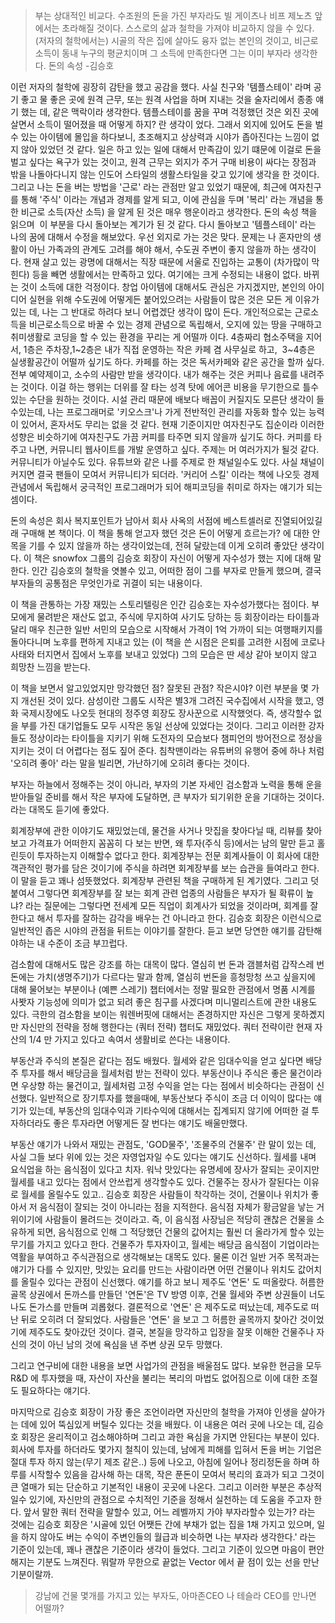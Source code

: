 
> 부는 상대적인 비교다. 수조원의 돈을 가진 부자라도 빌 게이츠나 비프 제노츠 앞에서는 초라해질 것이다. 스스로의 삶과 철학을 가져야 비교하지 않을 수 있다. (저자의 철학에서는) 시골의 작은 집에 살아도 융자 없는 본인의 것이고, 비근로 소득이 동내 누구의 평균치이며 그 소득에 만족한다면 그는 이미 부자라 생각한다. 
> 돈의 속성 -김승호

이런 저자의 철학에 굉장히 감탄을 했고 공감을 했다. 사실 친구와 '템플스테이' 라며 공기 좋고 물 좋은 곳에 원격 근무, 또는 원격 사업을 하며 지내는 것을 술자리에서 종종 얘기 했는 데, 같은 맥락이라 생각한다. 템플스테이를 꿈을 꾸며 걱정했던 것은 외진 곳에 살면서 소득이 떨어졌을 때 어떻게 하지? 란 생각이 었다. 그래서 외지에 있어도 돈을 벌수 있는 아이템에 몰입을 하다보니, 초조해지고 상상력과 시야가 좁아진다는 느낌이 없지 않아 있었던 것 같다. 일은 하고 있는 일에 대해서 만족감이 있기 떄문에 이걸로 돈을 벌고 싶다는 욕구가 있는 것이고, 원격 근무는 외지가 주거 구매 비용이 싸다는 장점과 밖을 나돌아다니지 않는 인도어 스타일의 생활스타일을 갖고 있기에 생각을 한 것이다.  그리고 나는 돈을 버는 방법을 '근로' 라는 관점만 알고 있었기 때문에, 최근에 여자친구를 통해 '주식' 이라는 개념과 경제를 알게 되고, 이에 관심을 두며 '복리' 라는 개념을 통한 비근로 소득(자산 소득) 을 알게 된 것은 매우 행운이라고 생각한다.
돈의 속성 책을 읽으며  이 부분을 다시 돌아보는 계기가 된 것 같다.
다시 돌아보고 '템플스테이' 라는 나의 꿈에 대해서 수정을 해보았다. 우선 외지로 가는 것은 맞다. 문제는 나 혼자만의 생활이 아닌 가족과의 관계도 고려를 해야 해서, 수도권 주변이 좋지 않을까 하는 생각이다. 현재 살고 있는 광명에 대해서는 직장 때문에 서울로 진입하는 교통이 (차가많이 막힌다) 등을 빼면 생활에서는 만족하고 있다. 여기에는 크게 수정되는 내용이 없다. 바뀌는 것이 소득에 대한 걱정이다. 창업 아이템에 대해서도 관심은 가지겠지만, 본인의 아이디어 실현을 위해 수도권에 어떻게든 붙어있으려는 사람들이 많은 것은 모든 게 이유가 있는 데, 나는 그 반대로 하려다 보니 어렵겠단 생각이 많이 든다. 
개인적으로는 근로소득을 비근로소득으로 바꿀 수 있는 경제 관념으로 독립해서, 오지에 있는 땅을 구매하고 취미생활로 코딩을 할 수 있는 환경을 꾸리는 게 어떨까 이다.
4층짜리 협소주택을 지어서, 1층은 주차장,1~2층은 내가 직접 운영하는 작은 카페 겸 사무실로 하고,  3~4층은 실생활공간이 어떨까 싶기도 하다. 
카페를 하는 것은 독서카페와 같은 공간을 할까 싶다. 전부 예약제이고, 소수의 사람만 받을 생각이다. 내가 해주는 것은 커피나 음료를 내려주는 것이다. 이걸 하는 행위는 더위를 잘 타는 성격 탓에 에어콘 비용을 무기한으로 틀수 있는 수단을 원하는 것이다. 시설 관리 때문에 배보다 배꼽이 커질지도 모른단 생각이 들수있는데, 나는 프로그래머로 '키오스크'나 가게 전반적인 관리를 자동화 할수 있는 능력이 있어서, 혼자서도 무리는 없을 것 같다. 현재 기준이지만 여자친구도 집순이라 이러한 성향은 비슷하기에 여자친구도 가끔 커피를 타주면 되지 않을까 싶기도 하다. 커피를 타주고 나면, 커뮤니티 웹사이트를 개발 운영하고 싶다. 주제는 머 여러가지가 될것 같다. 커뮤니티가 아닐수도 있다. 유튜브와 같은 나를 주제로 한 채널일수도 있다. 사실 채널이 커지면 결국 팬들이 모여서 커뮤니티가 되더라. '커리어 스킬' 이라는 책에 나오듯 경제관념에서 독립해서 궁극적인 프로그래머가 되어 해피코딩을 취미로 하자는 얘기가 되는 셈이다.

돈의 속성은 회사 복지포인트가 남아서 회사 사옥의 서점에 베스트셀러로 진열되어있길래 구매해 본 책이다. 이 책을 통해 얻고자 했던 것은 돈이 어떻게 흐르는가? 에 대한 안목을 기를 수 있지 않을까 하는 생각이었는데, 전혀 달랐는데 이게 오히려 좋았단 생각이다. 
이 책은 snowfox 그룹의 김승호 회장이 자신이 어떻게 자수성가 했는 지에 대해 말한다. 인간 김승호의 철학을 엿볼수 있고, 어떠한 점이 그를 부자로 만들게 했으며, 결국 부자들의 공통점은 무엇인가로 귀결이 되는 내용이다.

이 책을 관통하는 가장 재밌는 스토리텔링은 인간 김승호는 자수성가했다는 점이다. 부모에게 물려받은 재산도 없고, 주식에 무지하여 사기도 당하는 등 회장이라는 타이틀과 달리 매우 친근한 일반 서민의 모습으로 시작해서 가격이 1억 가까이 되는 여행패키지를 돌아다니며 노후를 편하게 지내고 있는 (이 책을 쓴 시점은 은퇴를 고려한 시점에 코로나 사태와 터지면서 집에서 노후를 보내고 있었다) 그의 모습은 딴 세상 같아 보이지 않고 희망찬 느낌을 받는다. 

이 책을 보면서 알고있었지만 망각했던 점? 잘못된 관점? 작은시야? 이런 부분을 몇 가지 개선된 것이 있다. 삼성이란 그룹도 시작은 별3개 그려진 국수집에서 시작을 했고, 영화 국제시장에도 나오듯 현대의 정주영 회장도 장사꾼으로 시작했엇다. 즉, 생각할수 없을 부를 가진 대기업들도 모두 시작은 동일 선상에 있었다는 것이다. 그리고 이러한 강자들도 정상이라는 타이틀을 지키기 위해 도전자의 모습보다 챔피언의 방어전으로 정상을 지키는 것이 더 어렵다는 점도 짚어 준다. 침착맨이라는 유튜버의 유행어 중에 하나 처럼 '오히려 좋아' 라는 말을 빌리면, 가난하기에 오히려 좋다는 것이다. 

부자는 하늘에서 정해주는 것이 아니라, 부자의 기본 자세인 검소함과 노력을 통해 운을 받아들일 준비를 해서 작은 부자에 도달하면, 큰 부자가 되기위한 운을 기대하는 것이다. 라는 대목도 듣기에 좋았다.  

회계장부에 관한 이야기도 재밌었는데, 물건을 사거나 맛집을 찾아다닐 때, 리뷰를 찾아보고 가격표가 어떠한지 꼼꼼히 다 보는 반면, 왜 투자(주식 등)에서는 남의 말만 듣고 홀린듯이 투자하는지 이해할수 없다고 한다. 회계장부는 전문 회계사들이 이 회사에 대한 객관적인 평가를 담은 것이기에 주식을 하려면 회계장부를 보는 습관을 들여라고 한다. 이 말을 듣고 꽤나 섬뜻했었다. 회계장부 관련된 책을 구매하게 된 계기였다. 그리고 덧붙여서 그렇다면 회계장부를 잘 보는 회계 관련 업종의 사람들은 부자가 될 확류이 높냐? 라는 질문에는 그렇다면 전세계 모든 직업이 회계사가 되었을 것이라며, 회계를 잘 한다고 해서 투자를 잘하는 감각을 배우는 건 아니라고 한다. 김승호 회장은 이런식으로 일반적인 좁은 시야의 관점을 뒤트는 이야기를 잘한다. 듣고 보면 당연한 얘기를 감탄해야하는 내 수준이 조금 부끄럽다.

검소함에 대해서도 많은 강조를 하는 대목이 많다. 열심히 번 돈과 갬블처럼 갑작스레 번 돈에는 가치(생명주기)가 다르다는 말과 함께, 열심히 번돈을 흥청망청 쓰고 싶을지에 대해 물어보는 부분이나 (예쁜 스레기) 챕터에서는 정말 필요한 관점에서 명품 시계를 사봣자 기능성에 의미가 없고 되려 좋은 침구를 사겠다며 미니멀리스트에 관한 내용도 있다. 극한의 검소함을 보이는 워렌버핏에 대해서는 존경하지만 자신은 그렇게 못하곘지만 자신만의 전략을 정해 행한다는 (쿼터 전략) 챕터도 재밌었다. 쿼터 전략이란 현재 자산의 1/4 만 가지고 있다고 속여서 생활비로 쓴다는 내용이다.

부동산과 주식의 본질은 같다는 점도 배웠다. 월세와 같은 임대수익을 얻고 싶다면 배당주 투자를 해서 배당금을 월세처럼 받는 전략이 있다. 부동산이나 주식은 좋은 물건이라면 우상향 하는 물건이고, 월세처럼 고정 수익을 얻는 다는 점에서 비슷하다는 관점이 신선했다. 
일반적으로 장기투자를 했을때에, 부동산보다 주식이 조금 더 이익이 많다는 얘기가 있는데, 부동산의 임대수익과 기타수익에 대해서는 집계되지 않기에 어떠한 걸 투자하더라도 좋은 투자라면 어떻게든 잘 번다는 얘기도 배울만했다.

부동산 얘기가 나와서 재밌는 관점도, 'GOD물주', '조물주의 건물주' 란 말이 있는 데, 사실 그들 보다 위에 있는 것은 자영업자일 수도 있다는 얘기도 신선하다. 월세를 내며 요식업을 하는 음식점이 있다고 치자. 워낙 맛있다는 유명세에 장사가 잘되는 곳이지만 월세를 내고 있다는 점에서 안쓰럽게 생각할수도 있다. 건물주는 장사가 잘된다는 이유로 월세를 올릴수도 있고.. 김승호 회장은 사람들이 착각하는 것이, 건물이나 위치가 좋아서 저 음식점이 잘되는 것이 아니라는 점을 지적한다. 음식점 자체가 황금알을 낳는 거위이기에 사람들이 몰려드는 것이라고. 즉, 이 음식점 사장님은 적당히 괜찮은 건물을 소유하게 되면, 음식점으로 인해 그 적당했던 건물의 값어치는 훨씬 더 올라가게 할수 있는 무기를 가지고 있다고 한다. 건물주가 투자자이고, 월세는 배당금 음식점이 기업이라는 역활을 부여하고 주식관점으로 생각해보는 대목도 있다. 물론 이건 일반 거주 목적과는 얘기가 다를 수 있지만, 맛있는 요리를 만드는 사람이라면 어떤 건물이나 위치도 값어치를 올릴수 있다는 관점이 신선했다. 얘기를 하고 보니 제주도 '연돈' 도 떠올랐다. 허름한 골목 상권에서 돈까스를 만들던 '연돈'은 TV 방영 이후, 건물 월세와 주변 상권들이 너도나도 돈가스를 만들며 괴롭혔다. 결론적으로 '연돈' 은 제주도로 떠났는데, 제주도로 떠난 뒤로 오히려 더 잘되었다. 사람들은 '연돈' 을 보고 그 허름한 골목까지 찾아간 것이었기에 제주도도 찾아갔던 것이다. 결국, 본질을 망각하고 입장을 잘못 이해한 건물주나 자신의 것이 아닌 남의 것에 욕심을 낸 주변 상권 모두 망했다.      

그리고 연구비에 대한 내용을 보면 사업가의 관점을 배울점도 많다. 보유한 현금을 모두 R&D 에 투자했을 때, 자산이 자산을 불리는 복리의 마법도 없어짐으로 이에 대한 조절도 필요하다는 얘기다.

마지막으로 김승호 회장이 가장 좋은 조언이라면 자신만의 철학을 가져야 인생을 살아가는 데에 있어 뚝심있게 버틸수 있다는 것을 배웠다. 이 내용은 여러 곳에 나오는 데, 김승호 회장은 윤리적이고 검소해야하며 그리고 과한 욕심을 가지면 안된다는 부분이 있다. 회사에 투자를 하더라도 몇가지 철칙이 있는데, 남에게 피해를 입혀서 돈을 버는 기업은 절대 투자 하지 않는(무기 제조 같은..) 등에 나오고, 아침에 일어나 정리정돈을 하며 하루를 시작할수 있음을 감사해 하는 대목, 작은 푼돈이 모여서 복리의 효과가 되고 그것이 큰 열매가 되는 단순하고 기본적인 내용이 곳곳에 나온다.  그리고 이러한 부분은 추상적일수 있기에, 자신만의 관점으로 수치적인 기준을 정해서 실천하는 데 도움을 주고자 한다. 앞서 말한 쿼터 전략을 말할수 있고, 어느 레벨까지 가야 부자라할수 있는가? 라는 것에는 김승호 회장은 '시골에 있던 어쨋든 간에 부채가 없는 집을 1채 가지고 있으며, 일을 하지 않아도 버는 수익이 주변인들의 월급과 비슷하면 나는 부자라 생각한다.' 라는 기준이 있는데, 꽤나 괜찮은 기준이라 생각이 들었다. 그리고 기준이 있으면 마음이 편안해지는 기분도 느껴진다. 뭐랄까 무한으로 끝없는 Vector 에서 끝 점이 있는 선을 만난 기분이랄까.

> 강남에 건물 몇개를 가지고 있는 부자도, 아마존CEO 나 테슬라 CEO를 만나면 어떨까? 










 

